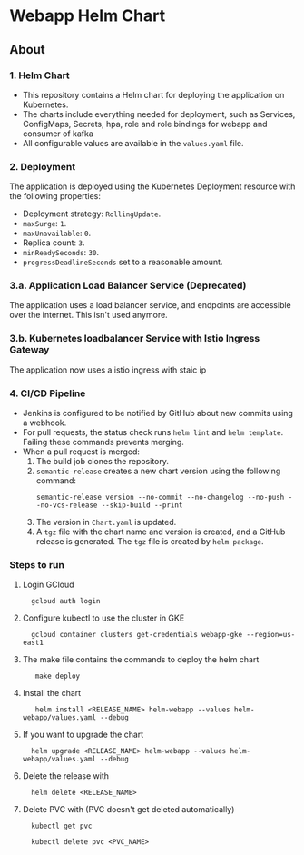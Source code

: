 # Webapp Helm Chart

## About

### 1. Helm Chart
- This repository contains a Helm chart for deploying the application on Kubernetes.
- The charts include everything needed for deployment, such as Services, ConfigMaps, Secrets, 
  hpa, role and role bindings for webapp and consumer of kafka
- All configurable values are available in the `values.yaml` file.

### 2. Deployment
The application is deployed using the Kubernetes Deployment resource with the following properties:
- Deployment strategy: `RollingUpdate`.
- `maxSurge`: `1`.
- `maxUnavailable`: `0`.
- Replica count: `3`.
- `minReadySeconds`: `30`.
- `progressDeadlineSeconds` set to a reasonable amount.

### 3.a. Application Load Balancer Service (Deprecated)
The application uses a load balancer service, and endpoints are accessible over the internet. This isn't used anymore.

### 3.b. Kubernetes loadbalancer Service with Istio Ingress Gateway
The application now uses a istio ingress with staic ip

### 4. CI/CD Pipeline
- Jenkins is configured to be notified by GitHub about new commits using a webhook.
- For pull requests, the status check runs `helm lint` and `helm template`. Failing these commands prevents merging.
- When a pull request is merged:
   1. The build job clones the repository.
   2. `semantic-release` creates a new chart version using the following command:
      ```shell
      semantic-release version --no-commit --no-changelog --no-push --no-vcs-release --skip-build --print
      ```
   3. The version in `Chart.yaml` is updated.
   4. A `tgz` file with the chart name and version is created, and a GitHub release is generated. The `tgz` file is created by `helm package`.


### Steps to run 

1. Login GCloud
    ```shell
      gcloud auth login
    ```
2. Configure kubectl to use the cluster in GKE
    ```shell
      gcloud container clusters get-credentials webapp-gke --region=us-east1
    ```
3. The make file contains the commands to deploy the helm chart
   ```shell
      make deploy
   ```
4. Install the chart
   ```shell
      helm install <RELEASE_NAME> helm-webapp --values helm-webapp/values.yaml --debug
   ```
5. If you want to upgrade the chart
    ```shell
      helm upgrade <RELEASE_NAME> helm-webapp --values helm-webapp/values.yaml --debug
    ```
6. Delete the release with 
    ```shell
      helm delete <RELEASE_NAME>
    ```
7. Delete PVC with (PVC doesn't get deleted automatically)
    ```shell
      kubectl get pvc
    ```
    ```shell
      kubectl delete pvc <PVC_NAME>
    ```
    